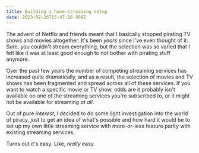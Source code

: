 ```yaml
---
title: Building a home-streaming setup
date: 2023-02-26T15:47:16.909Z
---
```

The advent of Netflix and friends meant that I basically stopped pirating TV shows and movies altogether. It's been *years* since I've even thought of it. Sure, you couldn't stream everything, but the selection was so varied that I felt like it was at least good enough to not bother with pirating stuff anymore.

Over the past few years the number of competing streaming services has increased quite dramatically, and as a result, the selection of movies and TV shows has been fragmented and spread across all of these services. If you want to watch a specific movie or TV show, odds are it probably isn't available on one of the streaming services you're subscribed to, or it might not be available for streaming *at all*.

Out of pure *interest*, I decided to do some light investigation into the world of piracy, just to get an idea of what's possible and how hard it would be to set up my own little streaming service with more-or-less feature parity with existing streaming services.

Turns out it's easy. Like, *really* easy.